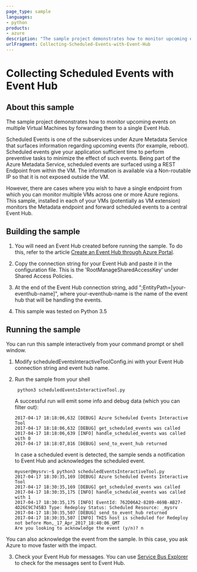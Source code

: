 ```yaml
---
page_type: sample
languages:
- python
products:
- azure
description: "The sample project demonstrates how to monitor upcoming events on multiple Virtual Machines by forwarding them to a single Event Hub."
urlFragment: Collecting-Scheduled-Events-with-Event-Hub
---
```


# Collecting Scheduled Events with Event Hub  

## About this sample
The sample project demonstrates how to monitor upcoming events on multiple Virtual Machines by forwarding them to a single Event Hub.

Scheduled Events is one of the subservices under Azure Metadata Service that surfaces information regarding upcoming events (for example, reboot). Scheduled events give your application sufficient time to perform preventive tasks to minimize the effect of such events. Being part of the Azure Metadata Service, scheduled events are surfaced using a REST Endpoint from within the VM. The information is available via a Non-routable IP so that it is not exposed outside the VM. 

However, there are cases where you wish to have a single endpoint from which you can monitor multiple VMs across one or more Azure regions. This sample, installed in each of your VMs (potentially as VM extension) monitors the Metadata endpoint and forward scheduled events to a central Event Hub.


## Building the sample
1. You will need an Event Hub created before running the sample. To do this, refer to the article [Create an Event Hub through Azure Portal](https://docs.microsoft.com/en-us/azure/event-hubs/event-hubs-create).

2. Copy the connection string for your Event Hub and paste it in the configuration file. This is the 'RootManageSharedAccessKey' under Shared Access Policies.

3. At the end of the Event Hub connection string, add ";EntityPath=[your-eventhub-name]", where your-eventhub-name is the name of the event hub that will be handling the events.

4. This sample was tested on Python 3.5 


## Running the sample
You can run this sample interactively from your command prompt or shell window.
1. Modify scheduledEventsInteractiveToolConfig.ini with your Event Hub connection string and event hub name.
2. Run the sample from your shell 
    ```
     python3 scheduledEventsInteractiveTool.py
    ```
    
    A successful run will emit some info and debug data (which you can filter out):

   ```
   2017-04-17 18:18:06,632 [DEBUG] Azure Scheduled Events Interactive Tool
   2017-04-17 18:18:06,632 [DEBUG] get_scheduled_events was called
   2017-04-17 18:18:06,639 [INFO] handle_scheduled_events was called with 0
   2017-04-17 18:18:07,816 [DEBUG] send_to_event_hub returned
   ```

   In case a scheduled event is detected, the sample sends a notification to Event Hub and acknowledges the scheduled event.
   ```
   myuser@mysrv:~$ python3 scheduledEventsInteractiveTool.py
   2017-04-17 18:30:35,169 [DEBUG] Azure Scheduled Events Interactive Tool
   2017-04-17 18:30:35,169 [DEBUG] get_scheduled_events was called
   2017-04-17 18:30:35,175 [INFO] handle_scheduled_events was called with 1
   2017-04-17 18:30:35,175 [INFO] EventId: 762D06A2-8289-469B-AB27-4D26C9C745B3 Type: Redeploy Status: Scheduled Resource: _mysrv
   2017-04-17 18:30:35,507 [DEBUG] send_to_event_hub returned
   2017-04-17 18:30:35,507 [INFO] THIS host is scheduled for Redeploy not before Mon,_17_Apr_2017_18:40:06_GMT
   Are you looking to acknowledge the event (y/n)? n

   ```
  You can also acknowledge the event from the sample. In this case, you ask Azure to move faster with the impact. 

3. Check your Event Hub for messages. You can use [Service Bus Explorer](https://github.com/paolosalvatori/ServiceBusExplorer) to check for the messages sent to Event Hub. 

